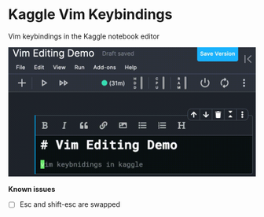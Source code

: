 # Kaggle Vim Keybindings

Vim keybindings in the Kaggle notebook editor

![](demo.gif)

**Known issues**

- [ ] Esc and shift-esc are swapped